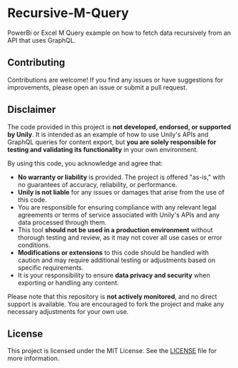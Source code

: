 # Recursive-M-Query
PowerBi or Excel M Query example on how to fetch data recursively from an API that uses GraphQL.


## Contributing

Contributions are welcome! If you find any issues or have suggestions for improvements, please open an issue or submit a pull request.

## Disclaimer
The code provided in this project is **not developed, endorsed, or supported by Unily**. It is intended as an example of how to use Unily's APIs and GraphQL queries for content export, but **you are solely responsible for testing and validating its functionality** in your own environment.

By using this code, you acknowledge and agree that:

- **No warranty or liability** is provided. The project is offered "as-is," with no guarantees of accuracy, reliability, or performance.
- **Unily is not liable** for any issues or damages that arise from the use of this code.
- You are responsible for ensuring compliance with any relevant legal agreements or terms of service associated with Unily's APIs and any data processed through them.
- This tool **should not be used in a production environment** without thorough testing and review, as it may not cover all use cases or error conditions.
- **Modifications or extensions** to this code should be handled with caution and may require additional testing or adjustments based on specific requirements.
- It is your responsibility to ensure **data privacy and security** when exporting or handling any content.

Please note that this repository is **not actively monitored**, and no direct support is available. You are encouraged to fork the project and make any necessary adjustments for your own use.

## License

This project is licensed under the MIT License. See the [LICENSE](LICENSE) file for more information.
